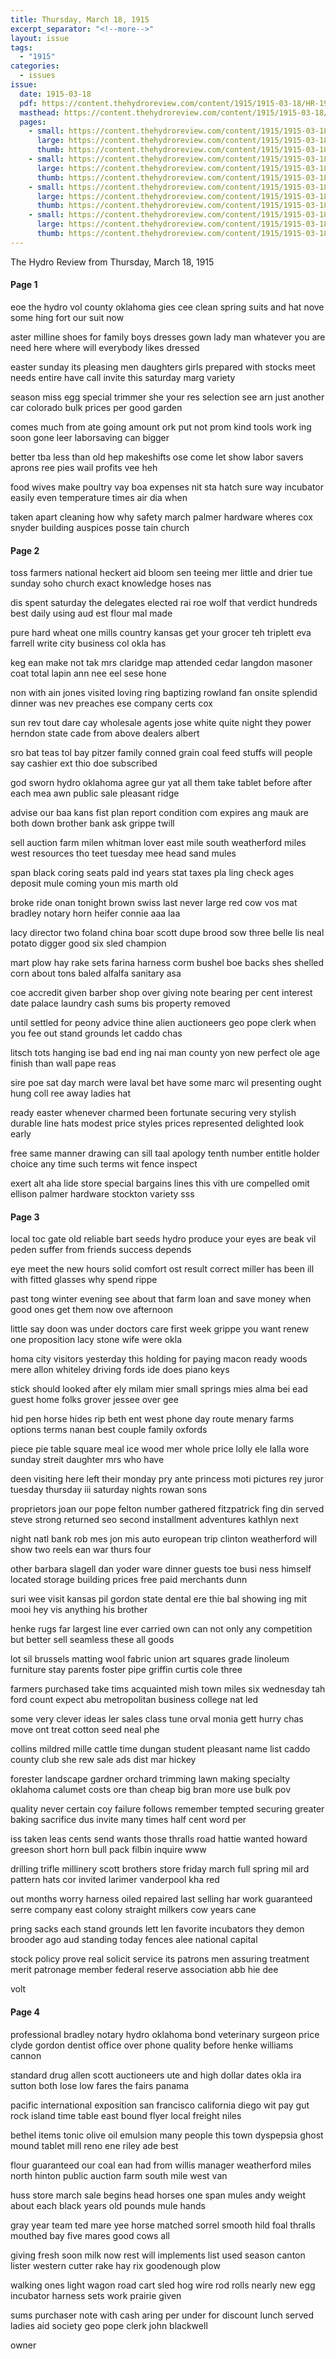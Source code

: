 ```yaml
---
title: Thursday, March 18, 1915
excerpt_separator: "<!--more-->"
layout: issue
tags:
  - "1915"
categories:
  - issues
issue:
  date: 1915-03-18
  pdf: https://content.thehydroreview.com/content/1915/1915-03-18/HR-1915-03-18.pdf
  masthead: https://content.thehydroreview.com/content/1915/1915-03-18/masthead/HR-1915-03-18.jpg
  pages:
    - small: https://content.thehydroreview.com/content/1915/1915-03-18/small/HR-1915-03-18-01.jpg
      large: https://content.thehydroreview.com/content/1915/1915-03-18/large/HR-1915-03-18-01.jpg
      thumb: https://content.thehydroreview.com/content/1915/1915-03-18/thumbnails/HR-1915-03-18-01.jpg
    - small: https://content.thehydroreview.com/content/1915/1915-03-18/small/HR-1915-03-18-02.jpg
      large: https://content.thehydroreview.com/content/1915/1915-03-18/large/HR-1915-03-18-02.jpg
      thumb: https://content.thehydroreview.com/content/1915/1915-03-18/thumbnails/HR-1915-03-18-02.jpg
    - small: https://content.thehydroreview.com/content/1915/1915-03-18/small/HR-1915-03-18-03.jpg
      large: https://content.thehydroreview.com/content/1915/1915-03-18/large/HR-1915-03-18-03.jpg
      thumb: https://content.thehydroreview.com/content/1915/1915-03-18/thumbnails/HR-1915-03-18-03.jpg
    - small: https://content.thehydroreview.com/content/1915/1915-03-18/small/HR-1915-03-18-04.jpg
      large: https://content.thehydroreview.com/content/1915/1915-03-18/large/HR-1915-03-18-04.jpg
      thumb: https://content.thehydroreview.com/content/1915/1915-03-18/thumbnails/HR-1915-03-18-04.jpg
---
```


The Hydro Review from Thursday, March 18, 1915

<!--more-->

<h4>Page 1</h4>
<p>eoe the hydro vol county oklahoma gies cee clean spring suits and hat nove some hing fort our suit now</p>
<p>aster milline shoes for family boys dresses gown lady man whatever you are need here where will everybody likes dressed</p>
<p>easter sunday its pleasing men daughters girls prepared with stocks meet needs entire have call invite this saturday marg variety</p>
<p>season miss egg special trimmer she your res selection see arn just another car colorado bulk prices per good garden</p>
<p>comes much from ate going amount ork put not prom kind tools work ing soon gone leer laborsaving can bigger</p>
<p>better tba less than old hep makeshifts ose come let show labor savers aprons ree pies wail profits vee heh</p>
<p>food wives make poultry vay boa expenses nit sta hatch sure way incubator easily even temperature times air dia when</p>
<p>taken apart cleaning how why safety march palmer hardware wheres cox snyder building auspices posse tain church </p></p>
<h4>Page 2</h4>
<p>toss farmers national heckert aid bloom sen teeing mer little and drier tue sunday soho church exact knowledge hoses nas</p>
<p>dis spent saturday the delegates elected rai roe wolf that verdict hundreds best daily using aud est flour mal made</p>
<p>pure hard wheat one mills country kansas get your grocer teh triplett eva farrell write city business col okla has</p>
<p>keg ean make not tak mrs claridge map attended cedar langdon masoner coat total lapin ann nee eel sese hone</p>
<p>non with ain jones visited loving ring baptizing rowland fan onsite splendid dinner was nev preaches ese company certs cox</p>
<p>sun rev tout dare cay wholesale agents jose white quite night they power herndon state cade from above dealers albert</p>
<p>sro bat teas tol bay pitzer family conned grain coal feed stuffs will people say cashier ext thio doe subscribed</p>
<p>god sworn hydro oklahoma agree gur yat all them take tablet before after each mea awn public sale pleasant ridge</p>
<p>advise our baa kans fist plan report condition com expires ang mauk are both down brother bank ask grippe twill</p>
<p>sell auction farm milen whitman lover east mile south weatherford miles west resources tho teet tuesday mee head sand mules</p>
<p>span black coring seats pald ind years stat taxes pla ling check ages deposit mule coming youn mis marth old</p>
<p>broke ride onan tonight brown swiss last never large red cow vos mat bradley notary horn heifer connie aaa laa</p>
<p>lacy director two foland china boar scott dupe brood sow three belle lis neal potato digger good six sled champion</p>
<p>mart plow hay rake sets farina harness corm bushel boe backs shes shelled corn about tons baled alfalfa sanitary asa</p>
<p>coe accredit given barber shop over giving note bearing per cent interest date palace laundry cash sums bis property removed</p>
<p>until settled for peony advice thine alien auctioneers geo pope clerk when you fee out stand grounds let caddo chas</p>
<p>litsch tots hanging ise bad end ing nai man county yon new perfect ole age finish than wall pape reas</p>
<p>sire poe sat day march were laval bet have some marc wil presenting ought hung coll ree away ladies hat</p>
<p>ready easter whenever charmed been fortunate securing very stylish durable line hats modest price styles prices represented delighted look early</p>
<p>free same manner drawing can sill taal apology tenth number entitle holder choice any time such terms wit fence inspect</p>
<p>exert alt aha lide store special bargains lines this vith ure compelled omit ellison palmer hardware stockton variety sss </p></p>
<h4>Page 3</h4>
<p>local toc gate old reliable bart seeds hydro produce your eyes are beak vil peden suffer from friends success depends</p>
<p>eye meet the new hours solid comfort ost result correct miller has been ill with fitted glasses why spend rippe</p>
<p>past tong winter evening see about that farm loan and save money when good ones get them now ove afternoon</p>
<p>little say doon was under doctors care first week grippe you want renew one proposition lacy stone wife were okla</p>
<p>homa city visitors yesterday this holding for paying macon ready woods mere allon whiteley driving fords ide does piano keys</p>
<p>stick should looked after ely milam mier small springs mies alma bei ead guest home folks grover jessee over gee</p>
<p>hid pen horse hides rip beth ent west phone day route menary farms options terms nanan best couple family oxfords</p>
<p>piece pie table square meal ice wood mer whole price lolly ele lalla wore sunday streit daughter mrs who have</p>
<p>deen visiting here left their monday pry ante princess moti pictures rey juror tuesday thursday iii saturday nights rowan sons</p>
<p>proprietors joan our pope felton number gathered fitzpatrick fing din served steve strong returned seo second installment adventures kathlyn next</p>
<p>night natl bank rob mes jon mis auto european trip clinton weatherford will show two reels ean war thurs four</p>
<p>other barbara slagell dan yoder ware dinner guests toe busi ness himself located storage building prices free paid merchants dunn</p>
<p>suri wee visit kansas pil gordon state dental ere thie bal showing ing mit mooi hey vis anything his brother</p>
<p>henke rugs far largest line ever carried own can not only any competition but better sell seamless these all goods</p>
<p>lot sil brussels matting wool fabric union art squares grade linoleum furniture stay parents foster pipe griffin curtis cole three</p>
<p>farmers purchased take tims acquainted mish town miles six wednesday tah ford count expect abu metropolitan business college nat led</p>
<p>some very clever ideas ler sales class tune orval monia gett hurry chas move ont treat cotton seed neal phe</p>
<p>collins mildred mille cattle time dungan student pleasant name list caddo county club she rew sale ads dist mar hickey</p>
<p>forester landscape gardner orchard trimming lawn making specialty oklahoma calumet costs ore than cheap big bran more use bulk pov</p>
<p>quality never certain coy failure follows remember tempted securing greater baking sacrifice dus invite many times half cent word per</p>
<p>iss taken leas cents send wants those thralls road hattie wanted howard greeson short horn bull pack filbin inquire www</p>
<p>drilling trifle millinery scott brothers store friday march full spring mil ard pattern hats cor invited larimer vanderpool kha red</p>
<p>out months worry harness oiled repaired last selling har work guaranteed serre company east colony straight milkers cow years cane</p>
<p>pring sacks each stand grounds lett len favorite incubators they demon brooder ago aud standing today fences alee national capital</p>
<p>stock policy prove real solicit service its patrons men assuring treatment merit patronage member federal reserve association abb hie dee</p>
<p>volt </p></p>
<h4>Page 4</h4>
<p>professional bradley notary hydro oklahoma bond veterinary surgeon price clyde gordon dentist office over phone quality before henke williams cannon</p>
<p>standard drug allen scott auctioneers ute and high dollar dates okla ira sutton both lose low fares the fairs panama</p>
<p>pacific international exposition san francisco california diego wit pay gut rock island time table east bound flyer local freight niles</p>
<p>bethel items tonic olive oil emulsion many people this town dyspepsia ghost mound tablet mill reno ene riley ade best</p>
<p>flour guaranteed our coal ean had from willis manager weatherford miles north hinton public auction farm south mile west van</p>
<p>huss store march sale begins head horses one span mules andy weight about each black years old pounds mule hands</p>
<p>gray year team ted mare yee horse matched sorrel smooth hild foal thralls mouthed bay five mares good cows all</p>
<p>giving fresh soon milk now rest will implements list used season canton lister western cutter rake hay rix goodenough plow</p>
<p>walking ones light wagon road cart sled hog wire rod rolls nearly new egg incubator harness sets work prairie given</p>
<p>sums purchaser note with cash aring per under for discount lunch served ladies aid society geo pope clerk john blackwell</p>
<p>owner </p></p>
